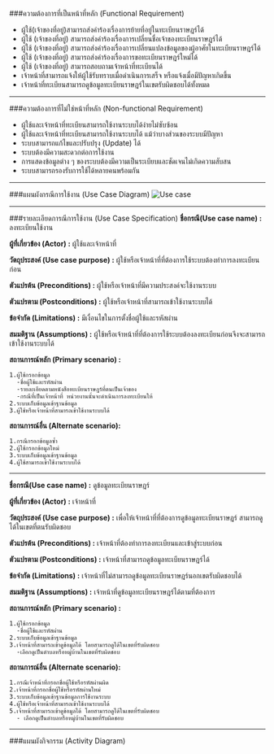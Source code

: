 

###ความต้องการที่เป็นหน้าที่หลัก  (Functional Requirement)
* ผู้ใช้(เจ้าของที่อยู่)สามารถส่งคำร้องเรื่องการย้ายที่อยู่ในทะเบียนราษฎร์ได้
* ผู้ใช้ (เจ้าของที่อยู่) สามารถส่งคำร้องเรื่องการเปลี่ยนชื่อเจ้าของทะเบียนราษฎร์ได้
* ผู้ใช้ (เจ้าของที่อยู่) สามารถส่งคำร้องเรื่องการเปลี่ยนแปลงข้อมูลของผู้อาศัยในทะเบียนราษฎร์ได้
* ผู้ใช้ (เจ้าของที่อยู่) สามารถส่งคำร้องเรื่องการขอทะเบียนราษฎร์ใหม่ได้
* ผู้ใช้ (เจ้าของที่อยู่) สามารถสอบถามเจ้าหน้าที่ทะเบียนได้
* เจ้าหน้าที่สามารถแจ้งให้ผู้ใช้รับทราบเมื่อดำเนินการเสร็จ หรือแจ้งเมื่อมีปัญหาเกิดขึ้น
* เจ้าหน้าที่ทะเบียนสามารถดูข้อมูลทะเบียนราษฎร์ในเขตรับผิดชอบได้ทั้งหมด

--------------------------------------------------------------------------------

###ความต้องการที่ไม่ใช่หน้าที่หลัก (Non-functional Requirement)
* ผู้ใช้และเจ้าหน้าที่ทะเบียนสามารถใช้งานระบบได้ง่ายไม่ซับซ้อน
* ผู้ใช้และเจ้าหน้าที่ทะเบียนสามารถใช้งานระบบได้ แม้ว่าบางส่วนของระบบมีปัญหา
* ระบบสามารถแก้ไขและปรับปรุง (Update) ได้
* ระบบต้องมีความสะดวกต่อการใช้งาน
* การแสดงข้อมูลต่าง ๆ ของระบบต้องมีความเป็นระเบียบและชัดเจนไม่เกิดความสับสน
* ระบบสามารถรองรับการใช้ได้หลายคนพร้อมกัน

--------------------------------------------------------------------------------

###แผนผังกรณีการใช้งาน (Use Case Diagram)
![Use case](https://github.com/CE-KMITL-OOAD-2014/Home-registration/blob/master/images/Use%20Case%20Diagram.jpg)

--------------------------------------------------------------------------------

###รายละเอียดการณีการใช้งาน (Use Case Specification)
**ชื่อกรณี(Use case name)             :**        ลงทะเบียนใช้งาน

**ผู้ที่เกี่ยวข้อง (Actor)                 :** ผู้ใช้และเจ้าหน้าที่

**วัตถุประสงค์ (Use case purpose)      :** ผู้ใช้หรือเจ้าหน้าที่ที่ต้องการใช้ระบบต้องทำการลงทะเบียนก่อน

**ตัวแปรต้น  (Preconditions)          :** ผู้ใช้หรือเจ้าหน้าที่มีความประสงค์จะใช้งานระบบ

**ตัวแปรตาม (Postconditions)         :** ผู้ใช้หรือเจ้าหน้าที่สามารถเข้าใช้งานระบบได้

**ข้อจำกัด (Limitations)              :** มีเงื่อนไขในการตั้งชื่อผู้ใช้และรหัสผ่าน

**สมมติฐาน (Assumptions)             :** ผู้ใช้หรือเจ้าหน้าที่ที่ต้องการใช้ระบบต้องลงทะเบียนก่อนจึงจะสามารถเข้าใช้งานระบบได้

**สถานการณ์หลัก (Primary scenario)   :**

    1.ผู้ใช้กรอกข้อมูล
      -ชื่อผู้ใช้และรหัสผ่าน
      -รายละเอียดตามหนังสือทะเบียนราษฎร์ที่ตนเป็นเจ้าของ
      -กรณีที่เป็นเจ้าหน้าที่ หน่วยงานนั้นจะดำเนินการลงทะเบียนให้
    2.ระบบเก็บข้อมูลเข้าฐานข้อมูล
    3.ผู้ใช้หรือเจ้าหน้าที่สามารถเข้าใช้งานระบบได้
    
**สถานการณ์อื่น  (Alternate scenario):**

    1.กรณีกรอกข้อมูลซ้ำ
    2.ผู้ใช้กรอกข้อมูลใหม่
    3.ระบบเก็บข้อมูลเข้าฐานข้อมูล
    4.ผู้ใช้สามารถเข้าใช้งานระบบได้

-------------------------------------------------------------------------------------------------


**ชื่อกรณี(Use case name)             :** ดูข้อมูลทะเบียนราษฎร์

**ผู้ที่เกี่ยวข้อง (Actor)                 :** เจ้าหน้าที่

**วัตถุประสงค์ (Use case purpose)      :** เพื่อให้เจ้าหน้าที่ที่ต้องการดูข้อมูลทะเบียนราษฎร์ สามารถดูได้ในเขตที่ตนรับผิดชอบ

**ตัวแปรต้น  (Preconditions)          :** เจ้าหน้าที่ต้องทำการลงทะเบียนและเข้าสู่ระบบก่อน

**ตัวแปรตาม (Postconditions)         :** เจ้าหน้าที่สามารถดูข้อมูลทะเบียนราษฎร์ได้

**ข้อจำกัด (Limitations)              :** เจ้าหน้าที่ไม่สามารถดูข้อมูลทะเบียนราษฎร์นอกเขตรับผิดชอบได้

**สมมติฐาน (Assumptions)             :** เจ้าหน้าที่ดูข้อมูลทะเบียนราษฎร์ได้ตามที่ต้องการ

**สถานการณ์หลัก (Primary scenario)   :**

    1.ผู้ใช้กรอกข้อมูล
      -ชื่อผู้ใช้และรหัสผ่าน
    2.ระบบเก็บข้อมูลเข้าฐานข้อมูล
    3.เจ้าหน้าที่สามารถเข้าดูข้อมูลได้ โดยสามารถดูได้ในเขตที่รับผิดชอบ
      -เลือกดูเป็นตำบลหรือหมู่บ้านในเขตที่รับผิดชอบ
    
**สถานการณ์อื่น  (Alternate scenario):**

    1.กรณีเจ้าหน้าที่กรอกชื่อผู้ใช้หรือรหัสผ่านผิด
    2.เจ้าหน้าที่กรอกชื่อผู้ใช้หรือรหัสผ่านใหม่
    3.ระบบเก็บข้อมูลเข้าฐานข้อมูลการใช้งานระบบ
    4.ผู้ใช้หรือเจ้าหน้าที่สามารถเข้าใช้งานระบบได้
    5.เจ้าหน้าที่สามารถเข้าดูข้อมูลได้ โดยสามารถดูได้ในเขตที่รับผิดชอบ
      - เลือกดูเป็นตำบลหรือหมู่บ้านในเขตที่รับผิดชอบ

-------------------------------------------------------------------------------------------------

###แผนผังกิจกรรม (Activity Diagram)

